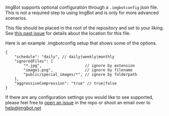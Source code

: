 ImgBot supports optional configuration through a `.imgbotconfig` json file.
This is not a required step to using ImgBot and is only for more advanced scenarios.

This file should be placed in the root of the repository and set to your liking.
See [this past issue](https://github.com/dabutvin/ImgBot/issues/49) for details about the location for this file.

Here is an example .imgbotconfig setup that shows some of the options.

```
{
    "schedule": "daily", // daily|weekly|monthly
    "ignoredFiles": [
        "*.jpg",                   // ignore by extension
        "image1.png",              // ignore by filename
        "public/special_images/*", // ignore by folderpath
    ],
    "aggressiveCompression": "true" // true|false
}
```

If there are any configuration settings you would like to see supported,
please feel free to [open an issue](https://github.com/dabutvin/ImgBot/issues/new) in the repo or shoot an email over
to help@imgbot.net

